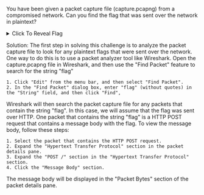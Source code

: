 You have been given a packet capture file (capture.pcapng) from a compromised network. Can you find the flag that was sent over the network in plaintext? 
<details>
<summary>Click To Reveal Flag</summary>
  CTF(network_security_challenge)
</details>
  
Solution: 
The first step in solving this challenge is to analyze the packet capture file to look for any plaintext flags that were sent over the network. One way to do this is to use a packet analyzer tool like Wireshark. Open the capture.pcapng file in
Wireshark, and then use the "Find Packet" feature to search for the string "flag"

    1. Click "Edit" from the menu bar, and then select "Find Packet". 
    2. In the "Find Packet" dialog box, enter "flag" (without quotes) in the "String" field, and then click "Find", 

Wireshark will then search the packet capture file for any packets that contain the string "flag". In this case, we will assume that the flag was sent over HTTP. One packet that contains the string "flag" is a HTTP POST request that contains a message body with the flag. To view the message body, follow these steps: 

    1. Select the packet that contains the HTTP POST request. 
    2. Expand the "Hypertext Transfer Protocol" section in the packet details pane. 
    3. Expand the "POST /" section in the "Hypertext Transfer Protocol" section. 
    4. Click the "Message Body" section. 

The message body will be displayed in the "Packet Bytes" section of the packet details pane.
